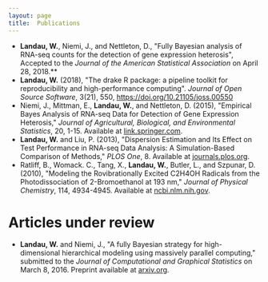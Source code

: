 ```yaml
---
layout: page
title:  Publications
---
```


- **Landau, W.**, Niemi, J., and Nettleton, D., "Fully Bayesian analysis of RNA-seq counts for the detection of gene expression heterosis", Accepted to the *Journal of the American Statistical Association* on April 28, 2018.**
- **Landau, W.** (2018), "The drake R package: a pipeline toolkit for reproducibility and high-performance computing". *Journal of Open Source Software*, 3(21), 550, <a href="https://doi.org/10.21105/joss.00550">https://doi.org/10.21105/joss.00550</a>
- Niemi, J., Mittman, E.,  **Landau, W.**, and Nettleton, D. (2015), "Empirical Bayes Analysis of RNA-seq Data for Detection of Gene Expression Heterosis," *Journal of Agricultural, Biological, and Environmental Statistics*, 20, 1-15. Available at [link.springer.com](http://link.springer.com/article/10.1007%2Fs13253-015-0230-5).
- **Landau, W.** and Liu, P. (2013), "Dispersion Estimation and Its Effect on Test Performance in RNA-seq Data Analysis: A Simulation-Based Comparison of Methods," *PLOS One*, 8. Available at [journals.plos.org](http://journals.plos.org/plosone/article?id=10.1371/journal.pone.0081415).
- Ratliff, B., Womack. C., Tang, X., **Landau, W.**, Butler, L., and Szpunar, D. (2010), "Modeling the Rovibrationally Excited C2H4OH Radicals from the Photodissociation of 2-Bromoethanol at 193 nm," *Journal of Physical Chemistry*, 114, 4934-4945. Available at [ncbi.nlm.nih.gov](http://www.ncbi.nlm.nih.gov/pubmed/20302318).

# Articles under review

- **Landau, W.** and Niemi, J., "A fully Bayesian strategy for high-dimensional hierarchical modeling using massively parallel computing," submitted to the *Journal of Computational and Graphical Statistics* on March 8, 2016. Preprint available at [arxiv.org](http://arxiv.org/abs/1606.06659).
